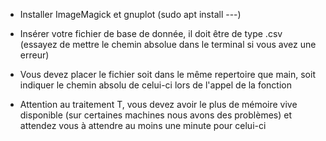 - Installer ImageMagick et gnuplot (sudo apt install ---)

- Insérer votre fichier de base de donnée, il doit être de type .csv (essayez de mettre le chemin absolue dans le terminal si vous avez une erreur)

- Vous devez placer le fichier soit dans le même repertoire que main, soit indiquer le chemin absolu de celui-ci lors de l'appel de la fonction

- Attention au traitement T, vous devez avoir le plus de mémoire vive disponible (sur certaines machines nous avons des problèmes) et attendez vous à attendre au moins une minute pour celui-ci

